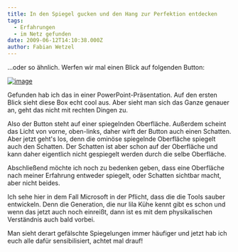 ```yaml
---
title: In den Spiegel gucken und den Hang zur Perfektion entdecken
tags:
  - Erfahrungen
  - im Netz gefunden
date: 2009-06-12T14:10:38.000Z
author: Fabian Wetzel
---
```


…oder so ähnlich. Werfen wir mal einen Blick auf folgenden Button:

[![image](image-thumb7.png "image")](image20.png) 

Gefunden hab ich das in einer PowerPoint-Präsentation. Auf den ersten Blick sieht diese Box echt cool aus. Aber sieht man sich das Ganze genauer an, geht das nicht mit rechten Dingen zu.

Also der Button steht auf einer spiegelnden Oberfläche. Außerdem scheint das Licht von vorne, oben-links, daher wirft der Button auch einen Schatten. Aber jetzt geht's los, denn die ominöse spiegelnde Oberfläche spiegelt auch den Schatten. Der Schatten ist aber schon auf der Oberfläche und kann daher eigentlich nicht gespiegelt werden durch die selbe Oberfläche.

Abschließend möchte ich noch zu bedenken geben, dass eine Oberfläche nach meiner Erfahrung entweder spiegelt, oder Schatten sichtbar macht, aber nicht beides.

Ich sehe hier in dem Fall Microsoft in der Pflicht, dass die die Tools sauber entwickeln. Denn die Generation, die nur lila Kühe kennt gibt es schon und wenn das jetzt auch noch einreißt, dann ist es mit dem physikalischen Verständnis auch bald vorbei.

Man sieht derart gefälschte Spiegelungen immer häufiger und jetzt hab ich euch alle dafür sensibilisiert, achtet mal drauf!


